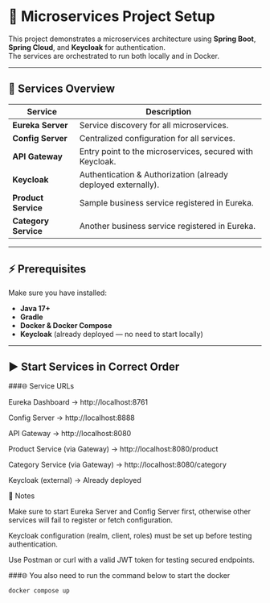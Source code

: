 # 🚀 Microservices Project Setup

This project demonstrates a microservices architecture using **Spring Boot**, **Spring Cloud**, and **Keycloak** for authentication.  
The services are orchestrated to run both locally and in Docker.

---

## 📌 Services Overview

| Service              | Description |
|----------------------|-------------|
| **Eureka Server**    | Service discovery for all microservices. |
| **Config Server**    | Centralized configuration for all services. |
| **API Gateway**      | Entry point to the microservices, secured with Keycloak. |
| **Keycloak**         | Authentication & Authorization (already deployed externally). |
| **Product Service**  | Sample business service registered in Eureka. |
| **Category Service** | Another business service registered in Eureka. |

---

## ⚡ Prerequisites

Make sure you have installed:

- **Java 17+**
- **Gradle**
- **Docker & Docker Compose**
- **Keycloak** (already deployed — no need to start locally)

---

## ▶️ Start Services in Correct Order

###🌐 Service URLs

Eureka Dashboard → http://localhost:8761

Config Server → http://localhost:8888

API Gateway → http://localhost:8080

Product Service (via Gateway) → http://localhost:8080/product

Category Service (via Gateway) → http://localhost:8080/category

Keycloak (external) → Already deployed

📖 Notes

Make sure to start Eureka Server and Config Server first, otherwise other services will fail to register or fetch configuration.

Keycloak configuration (realm, client, roles) must be set up before testing authentication.

Use Postman or curl with a valid JWT token for testing secured endpoints.

###🌐 You also need to run the command below to start the docker
```bash
docker compose up

